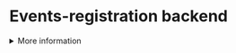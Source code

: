 # Events-registration backend

<details>
<summary>More information</summary>

## Сommands:

-  `npm start` or `yarn start` &mdash; server start in mode production
-  `npm run dev` or `yarn dev` &mdash; server start in mode development

> Also, this repository is on the Render server

</details>
